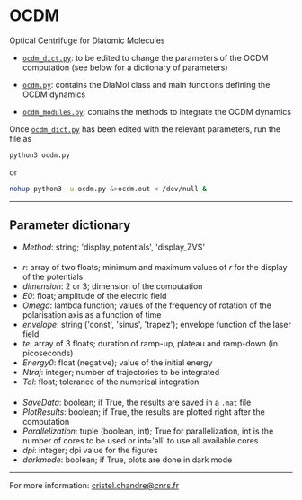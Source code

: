 # OCDM
Optical Centrifuge for Diatomic Molecules

- [`ocdm_dict.py`](https://github.com/cchandre/OCDM/blob/main/ocdm_dict.py): to be edited to change the parameters of the OCDM computation (see below for a dictionary of parameters)

- [`ocdm.py`](https://github.com/cchandre/OCDM/blob/main/ocdm.py): contains the DiaMol class and main functions defining the OCDM dynamics

- [`ocdm_modules.py`](https://github.com/cchandre/OCDM/blob/main/ocdm_modules.py): contains the methods to integrate the OCDM dynamics

Once [`ocdm_dict.py`](https://github.com/cchandre/OCDM/blob/main/ocdm_dict.py) has been edited with the relevant parameters, run the file as 
```sh
python3 ocdm.py
```
or 
```sh
nohup python3 -u ocdm.py &>ocdm.out < /dev/null &
```

___
##  Parameter dictionary

- *Method*: string; 'display_potentials', 'display_ZVS'
####
- *r*: array of two floats; minimum and maximum values of *r* for the display of the potentials
- *dimension*: 2 or 3; dimension of the computation
- *E0*: float; amplitude of the electric field
- *Omega*: lambda function; values of the frequency of rotation of the polarisation axis as a function of time
- *envelope*: string ('const', 'sinus', 'trapez'); envelope function of the laser field
- *te*: array of 3 floats; duration of ramp-up, plateau and ramp-down (in picoseconds)
- *Energy0*: float (negative); value of the initial energy
- *Ntraj*: integer; number of trajectories to be integrated
- *Tol*: float; tolerance of the numerical integration 
####
- *SaveData*: boolean; if True, the results are saved in a `.mat` file
- *PlotResults*: boolean; if True, the results are plotted right after the computation
- *Parallelization*: tuple (boolean, int); True for parallelization, int is the number of cores to be used or int='all' to use all available cores
- *dpi*: integer; dpi value for the figures
- *darkmode*: boolean; if True, plots are done in dark mode

---
For more information: <cristel.chandre@cnrs.fr>
